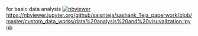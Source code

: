 for basic data analysis
[![nbviewer](https://raw.githubusercontent.com/jupyter/design/master/logos/Badges/nbviewer_badge.svg)](https://nbviewer.jupyter.org/github/saisriteja/sashank_Teja_paperwork/blob/master/custom_data_works/data%20analysis%20and%20visuvalization.ipynb)
https://nbviewer.jupyter.org/github/saisriteja/sashank_Teja_paperwork/blob/master/custom_data_works/data%20analysis%20and%20visuvalization.ipynb
